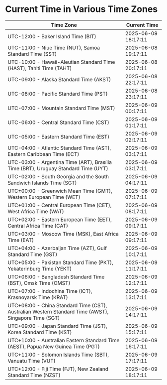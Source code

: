 # Current Time in Various Time Zones

| Time Zone | Current Time |
|-----------|--------------|
| UTC-12:00 - Baker Island Time (BIT) | 2025-06-09 18:17:11 |
| UTC-11:00 - Niue Time (NUT), Samoa Standard Time (SST) | 2025-06-08 19:17:11 |
| UTC-10:00 - Hawaii-Aleutian Standard Time (HAST), Tahiti Time (TAHT) | 2025-06-08 20:17:11 |
| UTC-09:00 - Alaska Standard Time (AKST) | 2025-06-08 22:17:11 |
| UTC-08:00 - Pacific Standard Time (PST) | 2025-06-08 23:17:11 |
| UTC-07:00 - Mountain Standard Time (MST) | 2025-06-09 00:17:11 |
| UTC-06:00 - Central Standard Time (CST) | 2025-06-09 01:17:11 |
| UTC-05:00 - Eastern Standard Time (EST) | 2025-06-09 02:17:11 |
| UTC-04:00 - Atlantic Standard Time (AST), Eastern Caribbean Time (ECT) | 2025-06-09 03:17:11 |
| UTC-03:00 - Argentina Time (ART), Brasília Time (BRT), Uruguay Standard Time (UYT) | 2025-06-09 03:17:11 |
| UTC-02:00 - South Georgia and the South Sandwich Islands Time (SGT) | 2025-06-09 04:17:11 |
| UTC±00:00 - Greenwich Mean Time (GMT), Western European Time (WET) | 2025-06-09 07:17:11 |
| UTC+01:00 - Central European Time (CET), West Africa Time (WAT) | 2025-06-09 08:17:11 |
| UTC+02:00 - Eastern European Time (EET), Central Africa Time (CAT) | 2025-06-09 09:17:11 |
| UTC+03:00 - Moscow Time (MSK), East Africa Time (EAT) | 2025-06-09 09:17:11 |
| UTC+04:00 - Azerbaijan Time (AZT), Gulf Standard Time (GST) | 2025-06-09 10:17:11 |
| UTC+05:00 - Pakistan Standard Time (PKT), Yekaterinburg Time (YEKT) | 2025-06-09 11:17:11 |
| UTC+06:00 - Bangladesh Standard Time (BST), Omsk Time (OMST) | 2025-06-09 12:17:11 |
| UTC+07:00 - Indochina Time (ICT), Krasnoyarsk Time (KRAT) | 2025-06-09 13:17:11 |
| UTC+08:00 - China Standard Time (CST), Australian Western Standard Time (AWST), Singapore Time (SGT) | 2025-06-09 14:17:11 |
| UTC+09:00 - Japan Standard Time (JST), Korea Standard Time (KST) | 2025-06-09 15:17:11 |
| UTC+10:00 - Australian Eastern Standard Time (AEST), Papua New Guinea Time (PGT) | 2025-06-09 16:17:11 |
| UTC+11:00 - Solomon Islands Time (SBT), Vanuatu Time (VUT) | 2025-06-09 17:17:11 |
| UTC+12:00 - Fiji Time (FJT), New Zealand Standard Time (NZST) | 2025-06-09 18:17:11 |
